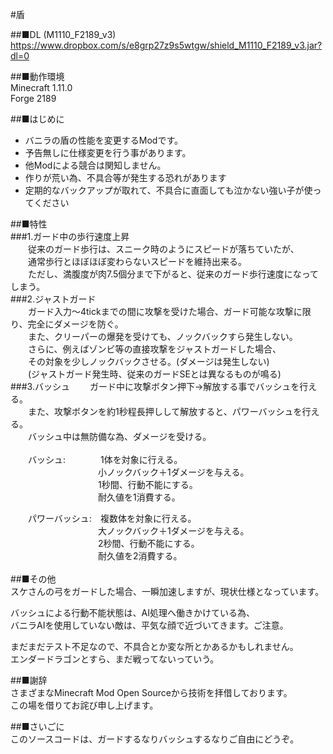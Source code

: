 #盾

##■DL (M1110_F2189_v3)<br>
https://www.dropbox.com/s/e8grp27z9s5wtgw/shield_M1110_F2189_v3.jar?dl=0<br>

##■動作環境<br>
Minecraft 1.11.0<br>
Forge 2189<br>

##■はじめに<br>
* バニラの盾の性能を変更するModです。
* 予告無しに仕様変更を行う事があります。
* 他Modによる競合は関知しません。
* 作りが荒い為、不具合等が発生する恐れがあります
* 定期的なバックアップが取れて、不具合に直面しても泣かない強い子が使ってください<br>

##■特性<br>
###1.ガード中の歩行速度上昇<br>
　　従来のガード歩行は、スニーク時のようにスピードが落ちていたが、<br>
　　通常歩行とほぼほぼ変わらないスピードを維持出来る。<br>
　　ただし、満腹度が肉7.5個分まで下がると、従来のガード歩行速度になってしまう。<br>
###2.ジャストガード<br>
　　ガード入力～4tickまでの間に攻撃を受けた場合、ガード可能な攻撃に限り、完全にダメージを防ぐ。<br>
　　また、クリーパーの爆発を受けても、ノックバックすら発生しない。<br>
　　さらに、例えばゾンビ等の直接攻撃をジャストガードした場合、<br>
　　その対象を少しノックバックさせる。(ダメージは発生しない)<br>
　　(ジャストガード発生時、従来のガードSEとは異なるものが鳴る)<br>
###3.バッシュ
　　ガード中に攻撃ボタン押下->解放する事でバッシュを行える。<br>
　　また、攻撃ボタンを約1秒程長押しして解放すると、パワーバッシュを行える。<br>
　　バッシュ中は無防備な為、ダメージを受ける。<br>
<br>
　　バッシュ:　　　　1体を対象に行える。<br>
　　　　　　　　　　小ノックバック＋1ダメージを与える。<br>
　　　　　　　　　　1秒間、行動不能にする。<br>
　　　　　　　　　　耐久値を1消費する。<br>

　　パワーバッシュ:　複数体を対象に行える。<br>
　　　　　　　　　　大ノックバック＋1ダメージを与える。<br>
　　　　　　　　　　2秒間、行動不能にする。<br>
　　　　　　　　　　耐久値を2消費する。<br>
<br>
##■その他<br>
スケさんの弓をガードした場合、一瞬加速しますが、現状仕様となっています。<br>

バッシュによる行動不能状態は、AI処理へ働きかけている為、<br>
バニラAIを使用していない敵は、平気な顔で近づいてきます。ご注意。<br>

まだまだテスト不足なので、不具合とか変な所とかあるかもしれません。<br>
エンダードラゴンとすら、まだ戦ってないっていう。<br>

##■謝辞<br>
さまざまなMinecraft Mod Open Sourceから技術を拝借しております。<br>
この場を借りてお詫び申し上げます。<br>

##■さいごに<br>
このソースコードは、ガードするなりバッシュするなりご自由にどうぞ。<br>

